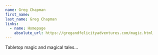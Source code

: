 ```yaml
---
name: Greg Chapman
first_name: 
last_name: Greg Chapman
links:
  - name: Homepage
    absolute_url: https://gregandfelicityadventures.com/magic.html
---
```


Tabletop magic and magical tales...